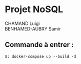 # Projet NoSQL

CHAMAND Luigi<br>
BENHAMED-AUBRY Samir

## Commande à entrer :
```
$: docker-compose up --build -d
```
